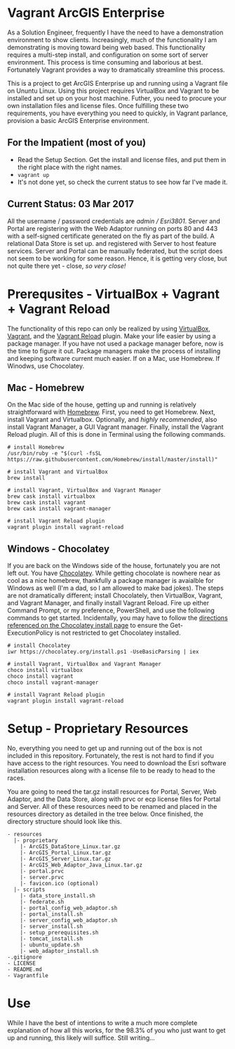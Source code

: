 # Vagrant ArcGIS Enterprise

As a Solution Engineer, frequently I have the need to have a demonstration environment to show clients. Increasingly, much of the functionality I am demonstrating is moving toward being web based. This functionality requires a multi-step install, and configuration on some sort of server environment. This process is time consuming and laborious at best. Fortunately Vagrant provides a way to dramatically streamline this process.

This is a project to get ArcGIS Enterprise up and running using a Vagrant file on Ununtu Linux. Using this project requires VirtualBox and Vagrant to be installed and set up on your host machine. Futher, you need to procure your own installation files and license files. Once fulfilling these two requirements, you have everything you need to quickly, in Vagrant parlance, provision a basic ArcGIS Enterprise environment.

## For the Impatient (most of you)

* Read the Setup Section. Get the install and license files, and put them in the right place with the right names.
* `vagrant up`
* It's not done yet, so check the current status to see how far I've made it.

## Current Status: 03 Mar 2017

All the username / password credentials are *admin / Esri3801*. Server and Portal are registering with the Web Adaptor running on ports 80 and 443 with a self-signed certificate generated on the fly as part of the build. A relational Data Store is set up. and registered with Server to host feature services. Server and Portal can be manually federated, but the script does not seem to be working for some reason. Hence, it is getting very close, but not quite there yet - close, _so very close!_

# Prerequsites - VirtualBox + Vagrant + Vagrant Reload

The functionality of this repo can only be realized by using [VirtualBox](https://www.virtualbox.org/), [Vagrant](https://www.vagrantup.com/), and the [Vagrant Reload](https://github.com/aidanns/vagrant-reload) plugin. Make your life easier by using a package manager. If you have not used a package manager before, now is the time to figure it out. Package managers make the process of installing and keeping software current much easier. If on a Mac, use Homebrew. If Winodws, use Chocolatey.

## Mac - Homebrew

On the Mac side of the house, getting up and running is relatively straightforward with [Homebrew](https://brew.sh/). First, you need to get Homebrew. Next, install Vagrant and Virtualbox. Optionally, and _highly recommended_, also install Vagrant Manager, a GUI Vagrant manager. Finally, install the Vagrant Reload plugin. All of this is done in Terminal using the following commands.
```
# install Homebrew
/usr/bin/ruby -e "$(curl -fsSL https://raw.githubusercontent.com/Homebrew/install/master/install)"

# install Vagrant and VirtualBox
brew install 

# install Vagrant, VirtualBox and Vagrant Manager
brew cask install virtualbox
brew cask install vagrant
brew cask install vagrant-manager

# install Vagrant Reload plugin
vagrant plugin install vagrant-reload
```

## Windows - Chocolatey

If you are back on the Windows side of the house, fortunately you are not left out. You have [Chocolatey](https://chocolatey.org/). While getting chocolate is nowhere near as cool as a nice homebrew, thankfully a package manager is avaialble for Windows as well (I'm a dad, so I am allowed to make bad jokes). The steps are not dramatically different; install Chocolately, then VirtualBox, Vagrant, and Vagrant Manager, and finally install Vagrant Reload. Fire up either Command Prompt, or my preference, PowerShell, and use the following commands to get started. Incidentally, you may have to follow the [directions referenced on the Chocolatey install page](https://chocolatey.org/install) to ensure the Get-ExecutionPolicy is not restricted to get Chocolatey installed.
```
# install Chocolatey
iwr https://chocolatey.org/install.ps1 -UseBasicParsing | iex

# install Vagrant, VirtualBox and Vagrant Manager
choco install virtualbox
choco install vagrant
choco install vagrant-manager

# install Vagrant Reload plugin
vagrant plugin install vagrant-reload
```

# Setup - Proprietary Resources

No, everything you need to get up and running out of the box is not included in this repository. Fortunately, the rest is not hard to find if you have access to the right resources. You need to download the Esri software installation resources along with a license file to be ready to head to the races.

You are going to need the tar.gz install resources for Portal, Server, Web Adaptor, and the Data Store, along with prvc or ecp license files for Portal and Server. All of these resources need to be renamed and placed in the resources directory as detailed in the tree below. Once finished, the directory structure should look like this.
```
- resources
  |- proprietary
    |- ArcGIS_DataStore_Linux.tar.gz
    |- ArcGIS_Portal_Linux.tar.gz
    |- ArcGIS_Server_Linux.tar.gz
    |- ArcGIS_Web_Adaptor_Java_Linux.tar.gz
    |- portal.prvc
    |- server.prvc
    |- favicon.ico (optional)
  |- scripts
    |- data_store_install.sh
    |- federate.sh
    |- portal_config_web_adaptor.sh
    |- portal_install.sh
    |- server_config_web_adaptor.sh
    |- server_install.sh
    |- setup_prerequisites.sh
    |- tomcat_install.sh
    |- ubuntu_update.sh
    |- web_adaptor_install.sh
-.gitignore
- LICENSE
- README.md
- Vagrantfile
```

# Use

While I have the best of intentions to write a much more complete explanation of how all this works, for the 98.3% of you who just want to get up and running, this likely will suffice. Still writing...
